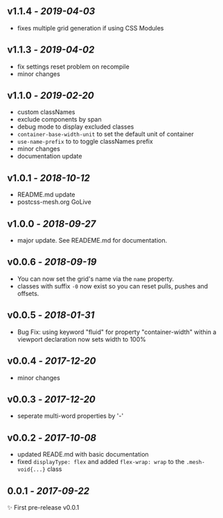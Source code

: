 ## **v1.1.4** _- 2019-04-03_

- fixes multiple grid generation if using CSS Modules

## **v1.1.3** _- 2019-04-02_

- fix settings reset problem on recompile
- minor changes

## **v1.1.0** _- 2019-02-20_

- custom classNames
- exclude components by span
- debug mode to display excluded classes
- `container-base-width-unit` to set the default unit of container
- `use-name-prefix` to to toggle classNames prefix
- minor changes
- documentation update

## **v1.0.1** _- 2018-10-12_

- README.md update
- postcss-mesh.org GoLive

## **v1.0.0** _- 2018-09-27_

- major update. See READEME.md for documentation.

## **v0.0.6** _- 2018-09-19_

- You can now set the grid's name via the `name` property.
- classes with suffix `-0` now exist so you can reset pulls, pushes and offsets.

## **v0.0.5** _- 2018-01-31_

- Bug Fix: using keyword "fluid" for property "container-width" within a viewport declaration now sets width to 100%

## **v0.0.4** _- 2017-12-20_

- minor changes

## **v0.0.3** _- 2017-12-20_

- seperate multi-word properties by '-'

## **v0.0.2** _- 2017-10-08_

- updated READE.md with basic documentation
- fixed `displayType: flex` and added `flex-wrap: wrap` to the `.mesh-void{...}` class

## **0.0.1** _- 2017-09-22_

✨ First pre-release v0.0.1
